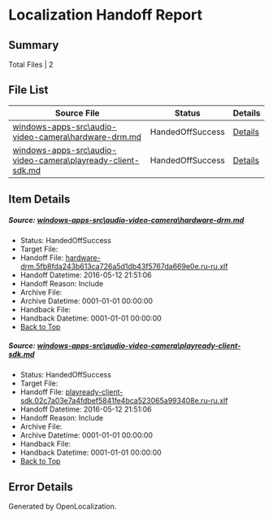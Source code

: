 # <a name='report-top'></a> Localization Handoff Report

## Summary
 Total Files | 2

## File List
 Source File | Status | Details 
 ----------- | ------ | ------- 
 [windows-apps-src\audio-video-camera\hardware-drm.md](https://github.com/Microsoft/windows-apps/blob/3e66cad67a2bf9b3c0f8894a1e6f1a70ab1c1ef9/windows-apps-src/audio-video-camera/hardware-drm.md) | HandedOffSuccess | [Details](#3d446d690981bee048b58a00e01cda35808ed1c3472)
 [windows-apps-src\audio-video-camera\playready-client-sdk.md](https://github.com/Microsoft/windows-apps/blob/3e66cad67a2bf9b3c0f8894a1e6f1a70ab1c1ef9/windows-apps-src/audio-video-camera/playready-client-sdk.md) | HandedOffSuccess | [Details](#c38f9d94f0658151c1206cc7a2044c5ce97fdafb484)

## Item Details
##### <a name='3d446d690981bee048b58a00e01cda35808ed1c3472'></a> Source: [windows-apps-src\audio-video-camera\hardware-drm.md](https://github.com/Microsoft/windows-apps/blob/3e66cad67a2bf9b3c0f8894a1e6f1a70ab1c1ef9/windows-apps-src/audio-video-camera/hardware-drm.md)
* Status: HandedOffSuccess
* Target File: 
* Handoff File: [hardware-drm.5fb8fda243b613ca726a5d1db43f5767da669e0e.ru-ru.xlf](https://github.com/Microsoft/WDG.handoff/blob/a54b96b6ccd9cf39f4c933778fff573953a90faa/ol-handoff/Microsoft/windows-apps.ru-ru/master/hardware-drm.5fb8fda243b613ca726a5d1db43f5767da669e0e.ru-ru.xlf)
* Handoff Datetime: 2016-05-12 21:51:06
* Handoff Reason: Include
* Archive File: 
* Archive Datetime: 0001-01-01 00:00:00
* Handback File: 
* Handback Datetime: 0001-01-01 00:00:00
* [Back to Top](#report-top)

##### <a name='c38f9d94f0658151c1206cc7a2044c5ce97fdafb484'></a> Source: [windows-apps-src\audio-video-camera\playready-client-sdk.md](https://github.com/Microsoft/windows-apps/blob/3e66cad67a2bf9b3c0f8894a1e6f1a70ab1c1ef9/windows-apps-src/audio-video-camera/playready-client-sdk.md)
* Status: HandedOffSuccess
* Target File: 
* Handoff File: [playready-client-sdk.02c7a03e7a4fdbef5841fe4bca523065a993408e.ru-ru.xlf](https://github.com/Microsoft/WDG.handoff/blob/a54b96b6ccd9cf39f4c933778fff573953a90faa/ol-handoff/Microsoft/windows-apps.ru-ru/master/playready-client-sdk.02c7a03e7a4fdbef5841fe4bca523065a993408e.ru-ru.xlf)
* Handoff Datetime: 2016-05-12 21:51:06
* Handoff Reason: Include
* Archive File: 
* Archive Datetime: 0001-01-01 00:00:00
* Handback File: 
* Handback Datetime: 0001-01-01 00:00:00
* [Back to Top](#report-top)


## Error Details

Generated by OpenLocalization.
